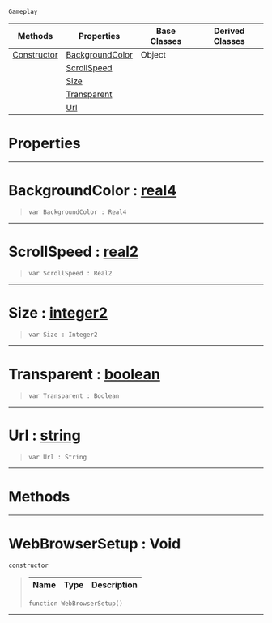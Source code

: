 `Gameplay`

|Methods|Properties|Base Classes|Derived Classes|
|---|---|---|---|
|[ Constructor](https://github.com/ArendDanielek/ZeroDocsTest/blob/master/code_reference/class_reference/webbrowsersetup.markdown#webbrowsersetup-void)|[ BackgroundColor](https://github.com/ArendDanielek/ZeroDocsTest/blob/master/code_reference/class_reference/webbrowsersetup.markdown#backgroundcolor-zero-eng)|Object| |
| |[ ScrollSpeed](https://github.com/ArendDanielek/ZeroDocsTest/blob/master/code_reference/class_reference/webbrowsersetup.markdown#scrollspeed-zero-engine)| | |
| |[ Size](https://github.com/ArendDanielek/ZeroDocsTest/blob/master/code_reference/class_reference/webbrowsersetup.markdown#size-zero-engine-documen)| | |
| |[ Transparent](https://github.com/ArendDanielek/ZeroDocsTest/blob/master/code_reference/class_reference/webbrowsersetup.markdown#transparent-zero-engine)| | |
| |[ Url](https://github.com/ArendDanielek/ZeroDocsTest/blob/master/code_reference/class_reference/webbrowsersetup.markdown#url-zero-engine-document)| | |


 #  Properties


---  
 #  BackgroundColor : [real4](https://github.com/ArendDanielek/ZeroDocsTest/blob/master/code_reference/zilch_base_types/real4.markdown)

> 
> ``` lang=cpp, name=Zilch
> var BackgroundColor : Real4


---  
 #  ScrollSpeed : [real2](https://github.com/ArendDanielek/ZeroDocsTest/blob/master/code_reference/zilch_base_types/real2.markdown)

> 
> ``` lang=cpp, name=Zilch
> var ScrollSpeed : Real2


---  
 #  Size : [integer2](https://github.com/ArendDanielek/ZeroDocsTest/blob/master/code_reference/zilch_base_types/integer2.markdown)

> 
> ``` lang=cpp, name=Zilch
> var Size : Integer2


---  
 #  Transparent : [boolean](https://github.com/ArendDanielek/ZeroDocsTest/blob/master/code_reference/zilch_base_types/boolean.markdown)

> 
> ``` lang=cpp, name=Zilch
> var Transparent : Boolean


---  
 #  Url : [string](https://github.com/ArendDanielek/ZeroDocsTest/blob/master/code_reference/zilch_base_types/string.markdown)

> 
> ``` lang=cpp, name=Zilch
> var Url : String


---  
 #  Methods


---  
 #  WebBrowserSetup : Void

 `constructor`

> 
> |Name|Type|Description|
> |---|---|---|
> ``` lang=cpp, name=Zilch
> function WebBrowserSetup()
> ``` 


---  
 
  
  
  
  
  
  
  

 